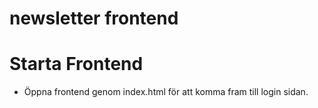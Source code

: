 # newsletter frontend

# Starta Frontend

- Öppna frontend genom index.html för att komma fram till login sidan.
